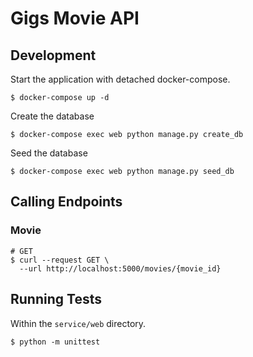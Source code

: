 # Gigs Movie API

## Development
Start the application with detached docker-compose.
```
$ docker-compose up -d
```

Create the database
```
$ docker-compose exec web python manage.py create_db
```

Seed the database
```
$ docker-compose exec web python manage.py seed_db
```

## Calling Endpoints
### Movie
```
# GET
$ curl --request GET \
  --url http://localhost:5000/movies/{movie_id}
```

## Running Tests
Within the `service/web` directory.
```
$ python -m unittest
```

